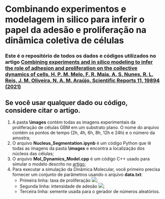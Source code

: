 # Combinando experimentos e modelagem in silico para inferir o papel da adesão e proliferação na dinâmica coletiva de células


### Este é o repositório de todos os dados e códigos utilizados no artigo [Combining experiments and in silico modeling to infer the role of adhesion and proliferation on the collective dynamics of cells, H. P. M. Melo, F. R. Maia, A. S. Nunes, R. L. Reis, J. M. Oliveira, N. A. M. Araújo. Scientific Reports 11, 19894 (2021)](https://www.nature.com/articles/s41598-021-99390-x)

## Se você usar qualquer dado ou código, considere citar o artigo.

1. A pasta **\images** contém todas as imagens experimentais da proliferação de células GBM em um substrato plano. O nome do arquivo contém os pontos de tempo (2h, 4h, 6h, 8h, 12h e 24h) e o número da amostra;
1. O arquivo **Nucleus_Segmentation.ipynb** é um código Python que lê todas as imagens da pasta **\images** e encontra a localização dos núcleos das células;
2. O arquivo **Mol_Dynamics_Model.cpp** é um código C++ usado para simular o modelo descrito no [artigo](https://www.nature.com/articles/s41598-021-99390-x);
3. Para executar a simulação da Dinâmica Molecular, você primeiro precisa fornecer um conjunto de parâmetros usando o arquivo **data.txt**:
    - Primeira linha: taxa de proliferação <img src = "https://render.githubusercontent.com/render/math?math=\lambda">;
    - Segunda linha: intensidade de adesão <img src = "https://render.githubusercontent.com/render/math?math=\tau">;
    - Terceira linha: semente usada para o gerador de números aleatórios.
